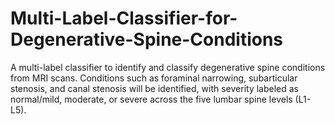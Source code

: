 # Multi-Label-Classifier-for-Degenerative-Spine-Conditions
A multi-label classifier to identify and classify degenerative spine conditions from MRI scans. Conditions such as foraminal narrowing, subarticular stenosis, and canal stenosis will be identified, with severity labeled as normal/mild, moderate, or severe across the five lumbar spine levels (L1-L5). 
